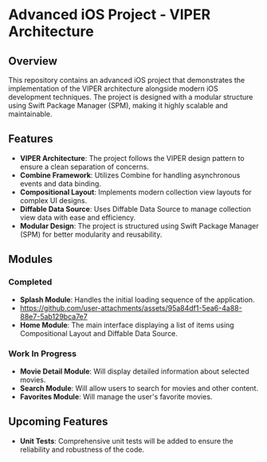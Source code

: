 # Advanced iOS Project - VIPER Architecture

## Overview

This repository contains an advanced iOS project that demonstrates the implementation of the VIPER architecture alongside modern iOS development techniques. The project is designed with a modular structure using Swift Package Manager (SPM), making it highly scalable and maintainable.

## Features

- **VIPER Architecture**: The project follows the VIPER design pattern to ensure a clean separation of concerns.
- **Combine Framework**: Utilizes Combine for handling asynchronous events and data binding.
- **Compositional Layout**: Implements modern collection view layouts for complex UI designs.
- **Diffable Data Source**: Uses Diffable Data Source to manage collection view data with ease and efficiency.
- **Modular Design**: The project is structured using Swift Package Manager (SPM) for better modularity and reusability.

## Modules

### Completed

- **Splash Module**: Handles the initial loading sequence of the application.
- https://github.com/user-attachments/assets/95a84df1-5ea6-4a88-88e7-5ab129bca7e7
- **Home Module**: The main interface displaying a list of items using Compositional Layout and Diffable Data Source.

### Work In Progress

- **Movie Detail Module**: Will display detailed information about selected movies.
- **Search Module**: Will allow users to search for movies and other content.
- **Favorites Module**: Will manage the user's favorite movies.

## Upcoming Features

- **Unit Tests**: Comprehensive unit tests will be added to ensure the reliability and robustness of the code.
